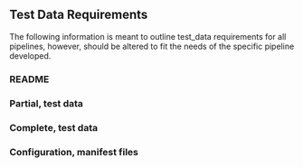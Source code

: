 ## Test Data Requirements

The following information is meant to outline test_data requirements for all pipelines, however, should be altered to fit the needs of the specific pipeline developed.

### README


### Partial, test data



### Complete, test data



### Configuration, manifest files